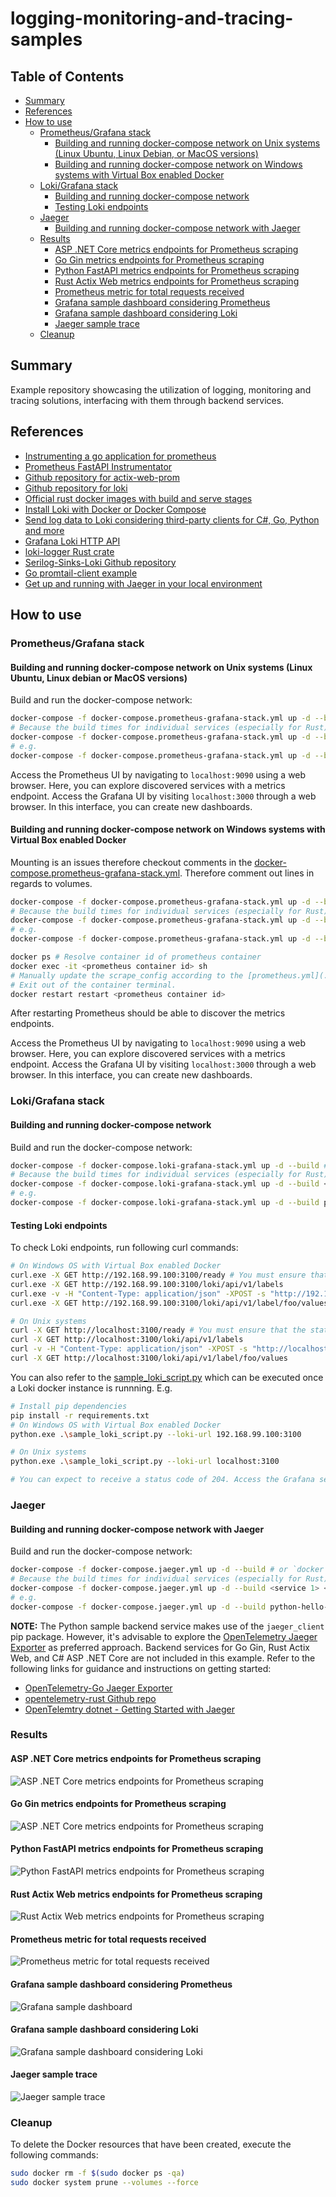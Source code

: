 # logging-monitoring-and-tracing-samples

## Table of Contents

- [Summary](#summary)
- [References](#references)
- [How to use](#how-to-use)
  - [Prometheus/Grafana stack](#prometheusgrafana-stack)
    - [Building and running docker-compose network on Unix systems (Linux Ubuntu, Linux Debian, or MacOS versions)](#building-and-running-docker-compose-network-on-unix-systems-linux-ubuntu-linux-debian-or-macos-versions)
    - [Building and running docker-compose network on Windows systems with Virtual Box enabled Docker](#building-and-running-docker-compose-network-on-windows-systems-with-virtual-box-enabled-docker)
  - [Loki/Grafana stack](#lokigrafana-stack)
    - [Building and running docker-compose network](#building-and-running-docker-compose-network)
    - [Testing Loki endpoints](#testing-loki-endpoints)
  - [Jaeger](#jaeger)
    - [Building and running docker-compose network with Jaeger](#building-and-running-docker-compose-network-with-jaeger)
  - [Results](#results)
    - [ASP .NET Core metrics endpoints for Prometheus scraping](#asp-net-core-metrics-endpoints-for-prometheus-scraping)
    - [Go Gin metrics endpoints for Prometheus scraping](#go-gin-metrics-endpoints-for-prometheus-scraping)
    - [Python FastAPI metrics endpoints for Prometheus scraping](#python-fastapi-metrics-endpoints-for-prometheus-scraping)
    - [Rust Actix Web metrics endpoints for Prometheus scraping](#rust-actix-web-metrics-endpoints-for-prometheus-scraping)
    - [Prometheus metric for total requests received](#prometheus-metric-for-total-requests-received)
    - [Grafana sample dashboard considering Prometheus](#grafana-sample-dashboard-considering-prometheus)
    - [Grafana sample dashboard considering Loki](#grafana-sample-dashboard-considering-loki)
    - [Jaeger sample trace](#jaeger-sample-trace)
  - [Cleanup](#cleanup)


## Summary

Example repository showcasing the utilization of logging, monitoring and tracing solutions, interfacing with them through backend services.

## References

- [Instrumenting a go application for prometheus](https://prometheus.io/docs/guides/go-application/)
- [Prometheus FastAPI Instrumentator](https://pypi.org/project/prometheus-fastapi-instrumentator/)
- [Github repository for actix-web-prom](https://github.com/nlopes/actix-web-prom)
- [Github repository for loki](https://github.com/grafana/loki)
- [Official rust docker images with build and serve stages](https://hub.docker.com/_/rust/)
- [Install Loki with Docker or Docker Compose](https://grafana.com/docs/loki/latest/setup/install/docker/)
- [Send log data to Loki considering third-party clients for C#, Go, Python and more](https://grafana.com/docs/loki/latest/send-data/)
- [Grafana Loki HTTP API](https://grafana.com/docs/loki/latest/reference/api/)
- [loki-logger Rust crate](https://crates.io/crates/loki-logger)
- [Serilog-Sinks-Loki Github repository](https://github.com/JosephWoodward/Serilog-Sinks-Loki)
- [Go promtail-client example](https://github.com/e-kostylov/promtail-client/blob/506f3f921e9c/examples/client-example/main.go)
- [Get up and running with Jaeger in your local environment](https://www.jaegertracing.io/docs/1.6/getting-started/)

## How to use

### Prometheus/Grafana stack

#### Building and running docker-compose network on Unix systems (Linux Ubuntu, Linux debian or MacOS versions)

Build and run the docker-compose network:

```sh
docker-compose -f docker-compose.prometheus-grafana-stack.yml up -d --build # or `docker compose up -d --build`
# Because the build times for individual services (especially for Rust) are relatively lengthy, you may also opt to build and execute specific services.
docker-compose -f docker-compose.prometheus-grafana-stack.yml up -d --build <service 1> <service 2> <service N>
# e.g. 
docker-compose -f docker-compose.prometheus-grafana-stack.yml up -d --build python-hello-world-service grafana prometheus
```

Access the Prometheus UI by navigating to `localhost:9090` using a web browser. Here, you can explore discovered services with a metrics endpoint.
Access the Grafana UI by visiting `localhost:3000` through a web browser. In this interface, you can create new dashboards.

#### Building and running docker-compose network on Windows systems with Virtual Box enabled Docker

Mounting is an issues therefore checkout comments in the [docker-compose.prometheus-grafana-stack.yml](./docker-compose.prometheus-grafana-stack.yml). Therefore comment out lines in regards to volumes.

```sh
docker-compose -f docker-compose.prometheus-grafana-stack.yml up -d --build 
# Because the build times for individual services (especially for Rust) are relatively lengthy, you may also opt to build and execute specific services.
docker-compose -f docker-compose.prometheus-grafana-stack.yml up -d --build <service 1> <service 2> <service N>
# e.g. 
docker-compose -f docker-compose.prometheus-grafana-stack.yml up -d --build python-hello-world-service grafana prometheus

docker ps # Resolve container id of prometheus container
docker exec -it <prometheus container id> sh
# Manually update the scrape_config according to the [prometheus.yml](./prometheus/prometheus.yml) with `vi` cli tool in /etc/prometheus/prometheus.yml
# Exit out of the container terminal. 
docker restart restart <prometheus container id>
```

After restarting Prometheus should be able to discover the metrics endpoints. 

Access the Prometheus UI by navigating to `localhost:9090` using a web browser. Here, you can explore discovered services with a metrics endpoint.
Access the Grafana UI by visiting `localhost:3000` through a web browser. In this interface, you can create new dashboards.

### Loki/Grafana stack

#### Building and running docker-compose network

Build and run the docker-compose network:

```sh
docker-compose -f docker-compose.loki-grafana-stack.yml up -d --build # or `docker compose up -d --build`
# Because the build times for individual services (especially for Rust) are relatively lengthy, you may also opt to build and execute specific services.
docker-compose -f docker-compose.loki-grafana-stack.yml up -d --build <service 1> <service 2> <service N>
# e.g. 
docker-compose -f docker-compose.loki-grafana-stack.yml up -d --build python-hello-world-service grafana loki
```

#### Testing Loki endpoints

To check Loki endpoints, run following curl commands:

```sh
# On Windows OS with Virtual Box enabled Docker
curl.exe -X GET http://192.168.99.100:3100/ready # You must ensure that the status changes from "Ingester not ready: waiting for 15s after being ready" to "ready". Else the communication to the Loki server will fail
curl.exe -X GET http://192.168.99.100:3100/loki/api/v1/labels
curl.exe -v -H "Content-Type: application/json" -XPOST -s "http://192.168.99.100:3100/loki/api/v1/push" --data-raw '{"streams": [{"stream": { "foo": "bar2" }, "values": [ [ "1570818238000000000", "fizzbuzz" ] ] }]}'
curl.exe -X GET http://192.168.99.100:3100/loki/api/v1/label/foo/values

# On Unix systems
curl -X GET http://localhost:3100/ready # You must ensure that the status changes from "Ingester not ready: waiting for 15s after being ready" to "ready". Else the communication to the Loki server will fail
curl -X GET http://localhost:3100/loki/api/v1/labels
curl -v -H "Content-Type: application/json" -XPOST -s "http://localhost:3100/loki/api/v1/push" --data-raw '{"streams": [{ "stream": { "foo": "bar2" }, "values": [ [ "1570818238000000000", "fizzbuzz" ] ] }]}'
curl -X GET http://localhost:3100/loki/api/v1/label/foo/values
```

You can also refer to the [sample_loki_script.py](backend-services/loki-grafana-stack/python/script/sample_loki_script.py) which can be executed once a Loki docker instance is runnning. E.g.

```sh
# Install pip dependencies
pip install -r requirements.txt
# On Windows OS with Virtual Box enabled Docker
python.exe .\sample_loki_script.py --loki-url 192.168.99.100:3100

# On Unix systems
python.exe .\sample_loki_script.py --loki-url localhost:3100

# You can expect to receive a status code of 204. Access the Grafana service running within the Docker Compose cluster by navigating to 192.168.99.100:3000 using a web browser. From there, you'll be able to create a dashboard, utilizing the Loki datasource.
```

### Jaeger

#### Building and running docker-compose network with Jaeger

Build and run the docker-compose network:

```sh
docker-compose -f docker-compose.jaeger.yml up -d --build # or `docker compose up -d --build`
# Because the build times for individual services (especially for Rust) are relatively lengthy, you may also opt to build and execute specific services.
docker-compose -f docker-compose.jaeger.yml up -d --build <service 1> <service 2> <service N>
# e.g. 
docker-compose -f docker-compose.jaeger.yml up -d --build python-hello-world-service jaeger
```

**NOTE:** The Python sample backend service makes use of the `jaeger_client` pip package. However, it's advisable to explore the [OpenTelemetry Jaeger Exporter](https://opentelemetry-python-yusuket.readthedocs.io/en/latest/ext/jaeger/jaeger.html) as preferred approach. Backend services for Go Gin, Rust Actix Web, and C# ASP .NET Core are not included in this example. Refer to the following links for guidance and instructions on getting started:
- [OpenTelemetry-Go Jaeger Exporter](https://pkg.go.dev/go.opentelemetry.io/otel/exporters/jaeger#section-readme)
- [opentelemetry-rust Github repo](https://github.com/open-telemetry/opentelemetry-rust)
- [OpenTelemtry dotnet - Getting Started with Jaeger](https://github.com/open-telemetry/opentelemetry-dotnet/blob/main/docs/trace/getting-started-jaeger/README.md)



### Results

#### ASP .NET Core metrics endpoints for Prometheus scraping

![ASP .NET Core metrics endpoints for Prometheus scraping](./images/csharp-metrics-endpoint.PNG)

#### Go Gin metrics endpoints for Prometheus scraping

![ASP .NET Core metrics endpoints for Prometheus scraping](./images/go-metrics-endpoint.PNG)

#### Python FastAPI metrics endpoints for Prometheus scraping

![Python FastAPI metrics endpoints for Prometheus scraping](./images/python-metrics-endpoint.PNG)

#### Rust Actix Web metrics endpoints for Prometheus scraping

![Rust Actix Web metrics endpoints for Prometheus scraping](./images/rust-metrics-endpoint.PNG)

#### Prometheus metric for total requests received

![Prometheus metric for total requests received](./images/prometheus-metric-http_requests_received_total.PNG)

#### Grafana sample dashboard considering Prometheus

![Grafana sample dashboard](./images/grafana-sample-dashboard-considering-prometheus-datasource.PNG)

#### Grafana sample dashboard considering Loki

![Grafana sample dashboard considering Loki](./images/grafana-sample-dashboard-considering-loki-datasource.PNG)

#### Jaeger sample trace

![Jaeger sample trace](./images/jaeger-sample-trace.PNG)


### Cleanup

To delete the Docker resources that have been created, execute the following commands:

```sh
sudo docker rm -f $(sudo docker ps -qa)
sudo docker system prune --volumes --force
```